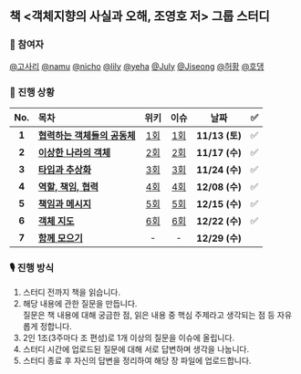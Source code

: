 ## 책 <객체지향의 사실과 오해, 조영호 저> 그룹 스터디
### 👫 참여자
[@고사리](https://github.com/FIIIIN) [@namu](https://github.com/jsim27) [@nicho](https://github.com/Kim-EunsooSilver) [@lily](https://github.com/yeahg-dev) [@yeha](https://github.com/ye-ha) [@July](https://github.com/July911) [@Jiseong](https://github.com/yim2627) [@허황](https://github.com/hwangjeha) [@호댕](https://github.com/yanghojoon) 

### 📖 진행 상황

|  No.  | 목차                             | 위키           | 이슈           | 날짜           | ✅  |
| :---: | :------------------------------- | :-------------------------------: | :-------------------------------: | :-------------: | :-: |
| **1** | **[협력하는 객체들의 공동체](01_협력하는_객체들의_공동체.md)** | [1회](https://github.com/de-vook/The-Essence-of-Object-Orientation/wiki/2021.11.13-1%ED%9A%8C) | [1회](https://github.com/de-vook/The-Essence-of-Object-Orientation/milestone/1) | **11/13 (토)** | ✅  |
| **2** | **[이상한 나라의 객체](02_이상한_나라의_객체.md)** | [2회](https://github.com/de-vook/The-Essence-of-Object-Orientation/wiki/2021.11.17-2%ED%9A%8C) | [2회](https://github.com/de-vook/The-Essence-of-Object-Orientation/milestone/2) | **11/17 (수)** |  ✅  |
| **3** | **[타입과 추상화](03_타입과_추상화.md)** | [3회](https://github.com/de-vook/The-Essence-of-Object-Orientation/wiki/2021.11.24-3%ED%9A%8C) | [3회](https://github.com/de-vook/The-Essence-of-Object-Orientation/milestone/3) | **11/24 (수)** | ✅  |
| **4** | **[역할, 책임, 협력](04_역할,_책임,_협력.md)** | [4회](https://github.com/de-vook/The-Essence-of-Object-Orientation/wiki/2021.12.08-4%ED%9A%8C) | [4회](https://github.com/de-vook/The-Essence-of-Object-Orientation/milestone/4) | **12/08 (수)** |  ✅ |
| **5** | **[책임과 메시지](05_책임과_메시지.md)** | [5회](https://github.com/de-vook/The-Essence-of-Object-Orientation/wiki/2021.12.15-5%ED%9A%8C) | [5회](https://github.com/de-vook/The-Essence-of-Object-Orientation/milestone/5) | **12/15 (수)** | ✅ |
| **6** | **[객체 지도](06_객체_지도.md)** | [6회](https://github.com/de-vook/The-Essence-of-Object-Orientation/wiki/2021.12.22-6%ED%9A%8C) | [6회](https://github.com/de-vook/The-Essence-of-Object-Orientation/milestone/6) |  **12/22 (수)** | ✅ |
| **7** | **[함께 모으기](07_함께_모으기.md)** | - | - | **12/29 (수)** |     |

### 🎙 진행 방식

1. 스터디 전까지 책을 읽습니다.
2. 해당 내용에 관한 질문을 만듭니다.  
  질문은 책 내용에 대해 궁금한 점, 읽은 내용 중 핵심 주제라고 생각되는 점 등 자유롭게 정합니다.
3. 2인 1조(3주마다 조 편성)로 1개 이상의 질문을 이슈에 올립니다.
4. 스터디 시간에 업로드된 질문에 대해 서로 답변하며 생각을 나눕니다.
5. 스터디 종료 후 자신의 답변을 정리하여 해당 장 파일에 업로드합니다.
